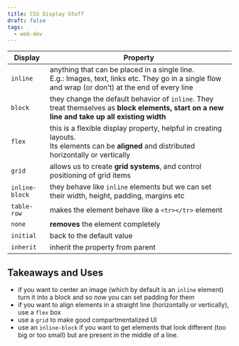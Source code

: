 ```yaml
---
title: CSS Display Stuff
draft: false
tags:
  - web-dev
---
```


| Display        | Property                                                                                                                                              |
| -------------- | ----------------------------------------------------------------------------------------------------------------------------------------------------- |
| `inline`       | anything that can be placed in a single line.<br>E.g.: Images, text, links etc. They go in a single flow and wrap (or don’t) at the end of every line |
| `block`        | they change the default behavior of `inline`. They treat themselves as **block elements, start on a new line and take up all existing width**         |
| `flex`         | this is a flexible display property, helpful in creating layouts.<br>Its elements can be **aligned** and distributed horizontally or vertically       |
| `grid`         | allows us to create **grid systems**, and control positioning of grid items                                                                           |
| `inline-block` | they behave like `inline` elements but we can set their width, height, padding, margins etc                                                           |
| `table-row`    | makes the element behave like a `<tr></tr>` element                                                                                                   |
| `none`         | **removes** the element completely                                                                                                                    |
| `initial`      | back to the default value                                                                                                                             |
| `inherit`      | inherit the property from parent                                                                                                                      |

## Takeaways and Uses

- if you want to center an image (which by default is an `inline` element) turn it into a block and so now you can set padding for them
- if you want to align elements in a straight line (horizontally or vertically), use a `flex` box
- use a `grid` to make good compartmentalized UI
- use an `inline-block` if you want to get elements that look different (too big or too small) but are present in the middle of a line.